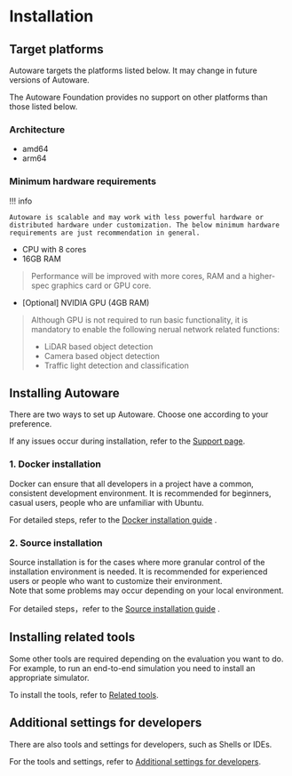 # Installation

## Target platforms

Autoware targets the platforms listed below. It may change in future versions of Autoware.

The Autoware Foundation provides no support on other platforms than those listed below.

### Architecture

- amd64
- arm64

### Minimum hardware requirements

!!! info

    Autoware is scalable and may work with less powerful hardware or distributed hardware under customization. The below minimum hardware requirements are just recommendation in general.

- CPU with 8 cores
- 16GB RAM

> Performance will be improved with more cores, RAM and a higher-spec graphics card or GPU core.

- [Optional] NVIDIA GPU (4GB RAM)

> Although GPU is not required to run basic functionality, it is mandatory to enable the following nerual network related functions:
>
> - LiDAR based object detection
> - Camera based object detection
> - Traffic light detection and classification

## Installing Autoware

There are two ways to set up Autoware. Choose one according to your preference.

If any issues occur during installation, refer to the [Support page](https://autowarefoundation.github.io/autoware-documentation/main/support).

### 1. Docker installation

Docker can ensure that all developers in a project have a common, consistent development environment.
It is recommended for beginners, casual users, people who are unfamiliar with Ubuntu.

For detailed steps, refer to the [Docker installation guide](autoware/docker-installation.md) .

### 2. Source installation

Source installation is for the cases where more granular control of the installation environment is needed.
It is recommended for experienced users or people who want to customize their environment.  
Note that some problems may occur depending on your local environment.

For detailed steps，refer to the [Source installation guide](autoware/source-installation.md) .

## Installing related tools

Some other tools are required depending on the evaluation you want to do.
For example, to run an end-to-end simulation you need to install an appropriate simulator.

To install the tools, refer to [Related tools](related-tools).

## Additional settings for developers

There are also tools and settings for developers, such as Shells or IDEs.

For the tools and settings, refer to [Additional settings for developers](additional-settings-for-developers).
